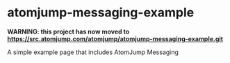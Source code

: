 # atomjump-messaging-example

__WARNING: this project has now moved to https://src.atomjump.com/atomjump/atomjump-messaging-example.git__

A simple example page that includes AtomJump Messaging
